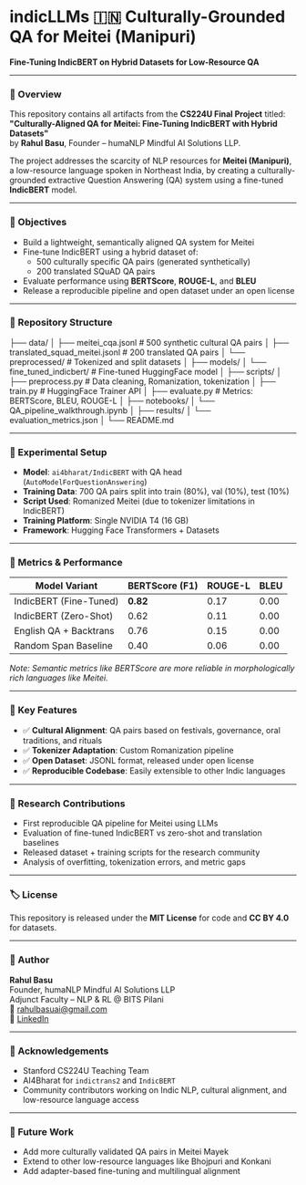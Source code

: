 # indicLLMs 🇮🇳 Culturally-Grounded QA for Meitei (Manipuri)
**Fine-Tuning IndicBERT on Hybrid Datasets for Low-Resource QA**

---

### 🧠 Overview

This repository contains all artifacts from the **CS224U Final Project** titled:  
**"Culturally-Aligned QA for Meitei: Fine-Tuning IndicBERT with Hybrid Datasets"**  
by **Rahul Basu**, Founder – humaNLP Mindful AI Solutions LLP.

The project addresses the scarcity of NLP resources for **Meitei (Manipuri)**, a low-resource language spoken in Northeast India, by creating a culturally-grounded extractive Question Answering (QA) system using a fine-tuned **IndicBERT** model.  

---

### 🎯 Objectives

- Build a lightweight, semantically aligned QA system for Meitei
- Fine-tune IndicBERT using a hybrid dataset of:
  - 500 culturally specific QA pairs (generated synthetically)
  - 200 translated SQuAD QA pairs
- Evaluate performance using **BERTScore**, **ROUGE-L**, and **BLEU**
- Release a reproducible pipeline and open dataset under an open license

---

### 📂 Repository Structure

├── data/
│ ├── meitei_cqa.jsonl # 500 synthetic cultural QA pairs
│ ├── translated_squad_meitei.jsonl # 200 translated QA pairs
│ └── preprocessed/ # Tokenized and split datasets
│
├── models/
│ └── fine_tuned_indicbert/ # Fine-tuned HuggingFace model
│
├── scripts/
│ ├── preprocess.py # Data cleaning, Romanization, tokenization
│ ├── train.py # HuggingFace Trainer API
│ ├── evaluate.py # Metrics: BERTScore, BLEU, ROUGE-L
│
├── notebooks/
│ └── QA_pipeline_walkthrough.ipynb
│
├── results/
│ └── evaluation_metrics.json
│
└── README.md

---

### 🧪 Experimental Setup

- **Model**: `ai4bharat/IndicBERT` with QA head (`AutoModelForQuestionAnswering`)
- **Training Data**: 700 QA pairs split into train (80%), val (10%), test (10%)
- **Script Used**: Romanized Meitei (due to tokenizer limitations in IndicBERT)
- **Training Platform**: Single NVIDIA T4 (16 GB)
- **Framework**: Hugging Face Transformers + Datasets

---

### 🧮 Metrics & Performance

| Model Variant               | BERTScore (F1) | ROUGE-L | BLEU |
|----------------------------|----------------|----------|------|
| IndicBERT (Fine-Tuned)     | **0.82**       | 0.17     | 0.00 |
| IndicBERT (Zero-Shot)      | 0.62           | 0.11     | 0.00 |
| English QA + Backtrans     | 0.76           | 0.15     | 0.00 |
| Random Span Baseline       | 0.40           | 0.06     | 0.00 |

*Note: Semantic metrics like BERTScore are more reliable in morphologically rich languages like Meitei.*

---

### 🧩 Key Features

- ✅ **Cultural Alignment**: QA pairs based on festivals, governance, oral traditions, and rituals
- ✅ **Tokenizer Adaptation**: Custom Romanization pipeline
- ✅ **Open Dataset**: JSONL format, released under open license
- ✅ **Reproducible Codebase**: Easily extensible to other Indic languages

---

### 🔬 Research Contributions

- First reproducible QA pipeline for Meitei using LLMs
- Evaluation of fine-tuned IndicBERT vs zero-shot and translation baselines
- Released dataset + training scripts for the research community
- Analysis of overfitting, tokenization errors, and metric gaps

---

### 🏷 License

This repository is released under the **MIT License** for code and **CC BY 4.0** for datasets.

---

### 👤 Author

**Rahul Basu**  
Founder, humaNLP Mindful AI Solutions LLP  
Adjunct Faculty – NLP & RL @ BITS Pilani  
📧 rahulbasuai@gmail.com  
🔗 [LinkedIn](https://www.linkedin.com/in/basu-rahul)

---

### 🙌 Acknowledgements

- Stanford CS224U Teaching Team
- AI4Bharat for `indictrans2` and `IndicBERT`
- Community contributors working on Indic NLP, cultural alignment, and low-resource language access

---

### 🔭 Future Work

- Add more culturally validated QA pairs in Meitei Mayek
- Extend to other low-resource languages like Bhojpuri and Konkani
- Add adapter-based fine-tuning and multilingual alignment

